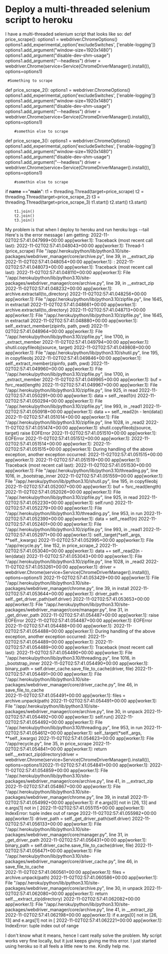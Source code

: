 
# Deploy a multi-threaded selenium script to heroku

I have a multi-threaded selenium script that looks like so:
def price_scrape():
    options1 = webdriver.ChromeOptions()
    options1.add_experimental_option('excludeSwitches', ['enable-logging'])
    options1.add_argument("window-size=1920x1480")
    options1.add_argument("disable-dev-shm-usage")
    options1.add_argument("--headless")
    driver = webdriver.Chrome(service=Service(ChromeDriverManager().install()), options=options1)

     #Something to scrape


def price_scrape_2():
    options1 = webdriver.ChromeOptions()
    options1.add_experimental_option('excludeSwitches', ['enable-logging'])
    options1.add_argument("window-size=1920x1480")
    options1.add_argument("disable-dev-shm-usage")
    options1.add_argument("--headless")
    driver = webdriver.Chrome(service=Service(ChromeDriverManager().install()), options=options1)

   
        #somethin else to scrape


def price_scrape_3():
    options1 = webdriver.ChromeOptions()
    options1.add_experimental_option('excludeSwitches', ['enable-logging'])
    options1.add_argument("window-size=1920x1480")
    options1.add_argument("disable-dev-shm-usage")
    options1.add_argument("--headless")
    driver = webdriver.Chrome(service=Service(ChromeDriverManager().install()), options=options1)

 
        #somethin else to scrape


if __name__ =="__main__":
        t1 = threading.Thread(target=price_scrape)
        t2 = threading.Thread(target=price_scrape_2)
        t3 = threading.Thread(target=price_scrape_3)
        t1.start()
        t2.start()
        t3.start()

        t1.join()
        t2.join()
        t3.join()

My problem is that when I deploy to heroku and run heroku logs --tail Here's is the error message I am getting:
2022-11-02T02:57:41.047999+00:00 app[worker.1]: Traceback (most recent call last):
2022-11-02T02:57:41.048043+00:00 app[worker.1]: Thread-1 (price_scrape)  File "/app/.heroku/python/lib/python3.10/site-packages/webdriver_manager/core/archive.py", line 39, in __extract_zip
2022-11-02T02:57:41.048054+00:00 app[worker.1]: :
2022-11-02T02:57:41.048073+00:00 app[worker.1]: Traceback (most recent call last):
2022-11-02T02:57:41.048110+00:00 app[worker.1]: File "/app/.heroku/python/lib/python3.10/site-packages/webdriver_manager/core/archive.py", line 39, in __extract_zip
2022-11-02T02:57:41.048232+00:00 app[worker.1]: archive.extractall(to_directory)
2022-11-02T02:57:41.048256+00:00 app[worker.1]: File "/app/.heroku/python/lib/python3.10/zipfile.py", line 1645, in extractall
2022-11-02T02:57:41.048661+00:00 app[worker.1]: archive.extractall(to_directory)
2022-11-02T02:57:41.048713+00:00 app[worker.1]: File "/app/.heroku/python/lib/python3.10/zipfile.py", line 1645, in extractall
2022-11-02T02:57:41.048880+00:00 app[worker.1]: self._extract_member(zipinfo, path, pwd)
2022-11-02T02:57:41.048964+00:00 app[worker.1]: File "/app/.heroku/python/lib/python3.10/zipfile.py", line 1700, in _extract_member
2022-11-02T02:57:41.049794+00:00 app[worker.1]: shutil.copyfileobj(source, target)
2022-11-02T02:57:41.049808+00:00 app[worker.1]: File "/app/.heroku/python/lib/python3.10/shutil.py", line 195, in copyfileobj
2022-11-02T02:57:41.049846+00:00 app[worker.1]: self._extract_member(zipinfo, path, pwd)
2022-11-02T02:57:41.049960+00:00 app[worker.1]: File "/app/.heroku/python/lib/python3.10/zipfile.py", line 1700, in _extract_member
2022-11-02T02:57:41.049965+00:00 app[worker.1]: buf = fsrc_read(length)
2022-11-02T02:57:41.049967+00:00 app[worker.1]: File "/app/.heroku/python/lib/python3.10/zipfile.py", line 925, in read
2022-11-02T02:57:41.050291+00:00 app[worker.1]: data = self._read1(n)
2022-11-02T02:57:41.050294+00:00 app[worker.1]: File "/app/.heroku/python/lib/python3.10/zipfile.py", line 993, in _read1
2022-11-02T02:57:41.050918+00:00 app[worker.1]: data += self._read2(n - len(data))
2022-11-02T02:57:41.051014+00:00 app[worker.1]: File "/app/.heroku/python/lib/python3.10/zipfile.py", line 1028, in _read2
2022-11-02T02:57:41.051474+00:00 app[worker.1]: shutil.copyfileobj(source, target)    raise EOFError
2022-11-02T02:57:41.051510+00:00 app[worker.1]: EOFError
2022-11-02T02:57:41.051512+00:00 app[worker.1]:
2022-11-02T02:57:41.051514+00:00 app[worker.1]:
2022-11-02T02:57:41.051515+00:00 app[worker.1]: During handling of the above exception, another exception occurred:
2022-11-02T02:57:41.051515+00:00 app[worker.1]:
2022-11-02T02:57:41.051519+00:00 app[worker.1]: Traceback (most recent call last):
2022-11-02T02:57:41.051530+00:00 app[worker.1]: File "/app/.heroku/python/lib/python3.10/threading.py", line 1016, in _bootstrap_inner
2022-11-02T02:57:41.051559+00:00 app[worker.1]: File "/app/.heroku/python/lib/python3.10/shutil.py", line 195, in copyfileobj
2022-11-02T02:57:41.052007+00:00 app[worker.1]: buf = fsrc_read(length)
2022-11-02T02:57:41.052026+00:00 app[worker.1]: File "/app/.heroku/python/lib/python3.10/zipfile.py", line 925, in read
2022-11-02T02:57:41.052230+00:00 app[worker.1]: self.run()
2022-11-02T02:57:41.052279+00:00 app[worker.1]: File "/app/.heroku/python/lib/python3.10/threading.py", line 953, in run
2022-11-02T02:57:41.052390+00:00 app[worker.1]: data = self._read1(n)
2022-11-02T02:57:41.052401+00:00 app[worker.1]: File "/app/.heroku/python/lib/python3.10/zipfile.py", line 993, in _read1
2022-11-02T02:57:41.052971+00:00 app[worker.1]: self._target(*self._args, **self._kwargs)
2022-11-02T02:57:41.052995+00:00 app[worker.1]: File "/app/recycle.py", line 152, in price_scrape_2
2022-11-02T02:57:41.053040+00:00 app[worker.1]: data += self._read2(n - len(data))
2022-11-02T02:57:41.053043+00:00 app[worker.1]: File "/app/.heroku/python/lib/python3.10/zipfile.py", line 1028, in _read2
2022-11-02T02:57:41.053261+00:00 app[worker.1]: driver = webdriver.Chrome(service=Service(ChromeDriverManager().install()), options=options1)
2022-11-02T02:57:41.053429+00:00 app[worker.1]: File "/app/.heroku/python/lib/python3.10/site-packages/webdriver_manager/chrome.py", line 39, in install
2022-11-02T02:57:41.053644+00:00 app[worker.1]: driver_path = self._get_driver_path(self.driver)
2022-11-02T02:57:41.053653+00:00 app[worker.1]: File "/app/.heroku/python/lib/python3.10/site-packages/webdriver_manager/core/manager.py", line 31, in _get_driver_path
2022-11-02T02:57:41.054487+00:00 app[worker.1]: raise EOFError
2022-11-02T02:57:41.054487+00:00 app[worker.1]: EOFError
2022-11-02T02:57:41.054488+00:00 app[worker.1]:
2022-11-02T02:57:41.054488+00:00 app[worker.1]: During handling of the above exception, another exception occurred:
2022-11-02T02:57:41.054489+00:00 app[worker.1]:
2022-11-02T02:57:41.054489+00:00 app[worker.1]: Traceback (most recent call last):
2022-11-02T02:57:41.054490+00:00 app[worker.1]: File "/app/.heroku/python/lib/python3.10/threading.py", line 1016, in _bootstrap_inner
2022-11-02T02:57:41.054490+00:00 app[worker.1]: binary_path = self.driver_cache.save_file_to_cache(driver, file)
2022-11-02T02:57:41.054491+00:00 app[worker.1]: File "/app/.heroku/python/lib/python3.10/site-packages/webdriver_manager/core/driver_cache.py", line 46, in save_file_to_cache   
2022-11-02T02:57:41.054491+00:00 app[worker.1]: files = archive.unpack(path)
2022-11-02T02:57:41.054491+00:00 app[worker.1]: File "/app/.heroku/python/lib/python3.10/site-packages/webdriver_manager/core/archive.py", line 30, in unpack
2022-11-02T02:57:41.054492+00:00 app[worker.1]: self.run()
2022-11-02T02:57:41.054492+00:00 app[worker.1]: File "/app/.heroku/python/lib/python3.10/threading.py", line 953, in run
2022-11-02T02:57:41.054612+00:00 app[worker.1]: self._target(*self._args, **self._kwargs)
2022-11-02T02:57:41.054623+00:00 app[worker.1]: File "/app/recycle.py", line 35, in price_scrape
2022-11-02T02:57:41.054841+00:00 app[worker.1]: return self.__extract_zip(directory)driver = webdriver.Chrome(service=Service(ChromeDriverManager().install()), options=options1)2022-11-02T02:57:41.054841+00:00 app[worker.1]:
2022-11-02T02:57:41.054859+00:00 app[worker.1]: File "/app/.heroku/python/lib/python3.10/site-packages/webdriver_manager/core/archive.py", line 41, in __extract_zip
2022-11-02T02:57:41.054867+00:00 app[worker.1]: File "/app/.heroku/python/lib/python3.10/site-packages/webdriver_manager/chrome.py", line 39, in install
2022-11-02T02:57:41.054992+00:00 app[worker.1]: if e.args[0] not in [26, 13] and e.args[1] not in [
2022-11-02T02:57:41.055115+00:00 app[worker.1]: IndexError: tuple index out of range
2022-11-02T02:57:41.055982+00:00 app[worker.1]: driver_path = self._get_driver_path(self.driver)
2022-11-02T02:57:41.056133+00:00 app[worker.1]: File "/app/.heroku/python/lib/python3.10/site-packages/webdriver_manager/core/manager.py", line 31, in _get_driver_path
2022-11-02T02:57:41.056431+00:00 app[worker.1]: binary_path = self.driver_cache.save_file_to_cache(driver, file)
2022-11-02T02:57:41.056471+00:00 app[worker.1]: File "/app/.heroku/python/lib/python3.10/site-packages/webdriver_manager/core/driver_cache.py", line 46, in save_file_to_cache   
2022-11-02T02:57:41.060561+00:00 app[worker.1]: files = archive.unpack(path)
2022-11-02T02:57:41.060586+00:00 app[worker.1]: File "/app/.heroku/python/lib/python3.10/site-packages/webdriver_manager/core/archive.py", line 30, in unpack
2022-11-02T02:57:41.062080+00:00 app[worker.1]: return self.__extract_zip(directory)
2022-11-02T02:57:41.062082+00:00 app[worker.1]: File "/app/.heroku/python/lib/python3.10/site-packages/webdriver_manager/core/archive.py", line 41, in __extract_zip
2022-11-02T02:57:41.062198+00:00 app[worker.1]: if e.args[0] not in [26, 13] and e.args[1] not in [
2022-11-02T02:57:41.062221+00:00 app[worker.1]: IndexError: tuple index out of range

I don't know what it means, hence I cant really solve the problem.
My script works very fine locally, but it just keeps giving me this error. I just started using heroku so it all feels a little new to me. Kindly help me.

        